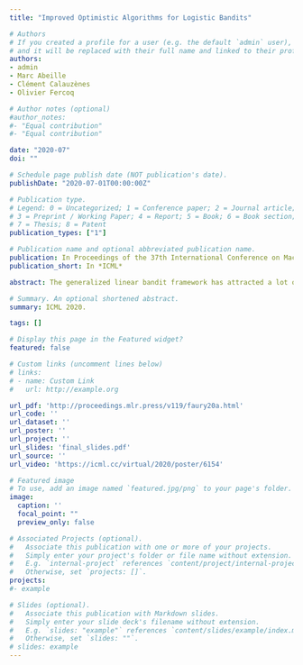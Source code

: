 ```yaml
---
title: "Improved Optimistic Algorithms for Logistic Bandits"

# Authors
# If you created a profile for a user (e.g. the default `admin` user), write the username (folder name) here 
# and it will be replaced with their full name and linked to their profile.
authors:
- admin
- Marc Abeille
- Clément Calauzènes
- Olivier Fercoq

# Author notes (optional)
#author_notes:
#- "Equal contribution"
#- "Equal contribution"

date: "2020-07"
doi: ""

# Schedule page publish date (NOT publication's date).
publishDate: "2020-07-01T00:00:00Z"

# Publication type.
# Legend: 0 = Uncategorized; 1 = Conference paper; 2 = Journal article;
# 3 = Preprint / Working Paper; 4 = Report; 5 = Book; 6 = Book section;
# 7 = Thesis; 8 = Patent
publication_types: ["1"]

# Publication name and optional abbreviated publication name.
publication: In Proceedings of the 37th International Conference on Machine Learning (*ICML*)
publication_short: In *ICML*

abstract: The generalized linear bandit framework has attracted a lot of attention in recent years by extending the well-understood linear setting and allowing to model richer reward structures. It notably covers the logistic model, widely used when rewards are binary. For logistic bandits, the frequentist regret guarantees of existing algorithms are $\tilde{\mathcal{O}}(\kappa \sqrt{T})$, where $\kappa$ is a problem-dependent constant. Unfortunately, $\kappa$ can be arbitrarily large as it scales exponentially with the size of the decision set. This may lead to significantly loose regret bounds and poor empirical performance. In this work, we study the logistic bandit with a focus on the prohibitive dependencies introduced by $\kappa$. We propose a new optimistic algorithm based on a finer examination of the non-linearities of the reward function. We show that it enjoys a $\tilde{\mathcal{O}}(\sqrt{T})$ regret with no dependency in $\kappa$, but for a second order term. Our analysis is based on a new tail-inequality for self-normalized martingales, of independent interest.

# Summary. An optional shortened abstract.
summary: ICML 2020.

tags: []

# Display this page in the Featured widget?
featured: false

# Custom links (uncomment lines below)
# links:
# - name: Custom Link
#   url: http://example.org

url_pdf: 'http://proceedings.mlr.press/v119/faury20a.html'
url_code: ''
url_dataset: ''
url_poster: ''
url_project: ''
url_slides: 'final_slides.pdf'
url_source: ''
url_video: 'https://icml.cc/virtual/2020/poster/6154'

# Featured image
# To use, add an image named `featured.jpg/png` to your page's folder. 
image:
  caption: ''
  focal_point: ""
  preview_only: false

# Associated Projects (optional).
#   Associate this publication with one or more of your projects.
#   Simply enter your project's folder or file name without extension.
#   E.g. `internal-project` references `content/project/internal-project/index.md`.
#   Otherwise, set `projects: []`.
projects:
#- example

# Slides (optional).
#   Associate this publication with Markdown slides.
#   Simply enter your slide deck's filename without extension.
#   E.g. `slides: "example"` references `content/slides/example/index.md`.
#   Otherwise, set `slides: ""`.
# slides: example
---
```



